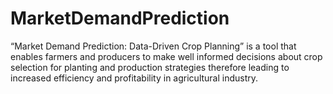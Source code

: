 # MarketDemandPrediction
 “Market Demand Prediction: Data-Driven Crop Planning” is a tool that enables farmers and producers to make well informed decisions about crop selection for planting and production strategies therefore leading to increased efficiency and profitability in agricultural industry. 
